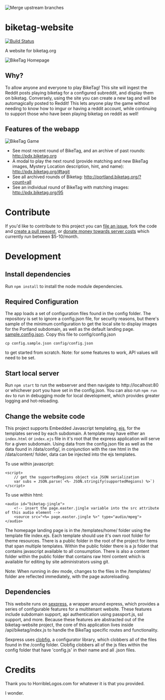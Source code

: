 ![Merge upstream branches](https://github.com/biketagorg/biketag-website/workflows/Merge%20upstream%20branches/badge.svg)

# biketag-website

[![Build Status][travis-image]](https://travis-ci.org/KenEucker/biketag-website)

A website for biketag.org

![BikeTag Homepage](https://i.imgur.com/gVYRQYTm.png)

## Why?

To allow anyone and everyone to play BikeTag! This site will ingest the Reddit posts playing biketag for a configured subreddit, and display them on biketag. Conversely, using the site you can create a new tag and will be automagically posted to Reddit! This lets anyone play the game without needing to know how to imgur or having a reddit account, while continuing to support those who have been playing biketag on reddit as well!

## Features of the webapp

![BikeTag Game](https://i.imgur.com/Vq7mweWm.png)

-   See most recent round of BikeTag, and an archive of past rounds: http://pdx.biketag.org
-   A modal to play the next round (provide matching and new BikeTag images, Mystery Location description, hint, and name): http://pdx.biketag.org/#tagit
-   See all archived rounds of Biketag: http://portland.biketag.org/?count=all
-   See an individual round of BikeTag with matching images: http://pdx.biketag.org/95

# Contribute

If you'd like to contribute to this project you can [file an issue](https://github.com/keneucker/biketag-website/issues), fork the code and [create a pull request](https://github.com/keneucker/biketag-website/pulls), or [donate money towards server costs](https://paypal.me/KenEucker) which currently run between \$5-10/month.

# Development

## Install dependencies

Run `npm install` to install the node module dependencies.

## Required Configuration

The app loads a set of configuration files found in the config folder. The repository is set to ignore a config.json file, for security reasons, but there's sample of the minimum configuration to get the local site to display images for the Portland subdomain, as well as the default landing page. [sample.config.json](config.sample.json). Copy this file to config/config.json

`cp config.sample.json config/config.json`

to get started from scratch. Note: for some features to work, API values will need to be set.

## Start local server

Run `npm start` to run the webserver and then navigate to http://localhost:80 or whichever port you have set in the config.json. You can also run `npm run dev` to run in debugging mode for local development, which provides greater logging and hot-reloading.

## Change the website code

This project supports Embedded Javascript templating, [ejs](https://ejs.co/), for the templates served by each subdomain. A template may have either an `index.html` or `index.ejs` file in it's root that the express application will serve for a given subdomain. Using data from the config.json file as well as the data found in /data/config/, in conjunction with the raw html in the /data/content/ folder, data can be injected into the ejs templates.

To use within javascript:

```
<script>
	// get the supportedRegions object via JSON serialization
	var subs = JSON.parse(`<%- JSON.stringify(supportedRegions) %>`)
</script>
```

To use within html:

```
<audio id="biketag-jingle">
	<!-- insert the page.easter.jingle variable into the src attribute of this audio element -->
	<source src="<%= page.easter.jingle %>" type="audio/mpeg">
</audio>
```

The homepage landing page is in the /templates/home/ folder using the template file index.ejs. Each template should use it's own root folder for theme resources. There is a public folder in the root of the project for items that span multiple templates. Within the public folder there is a js folder that contains javascript available to all consumption. There is also a content folder within the public folder that contains raw html content which is available for editing by site administrators using git.

Note: When running in dev mode, changes to the files in the /templates/ folder are reflected immediately, with the page autoreloading.

## Dependencies

This website runs on [sexpress](https://github.com/KenEucker/sexpress), a wrapper around express, which provides a series of configurable features for a multitenant website. These features include subdomain support, api authentication using passport.js, ssl support, and more. Because these features are abstracted out of the biketag-website project, the core of this application lives inside /api/biketag/index.js to handle the BikeTag specific routes and functionality.

Sexpress uses [clobfig](https://github.com/KenEucker/clobfig), a configurator library, which clobbers all of the files found in the /config folder. Clobfig clobbers all of the js files within the config folder that have 'config.js' in their name and all .json files.

# Credits

Thank you to HorribleLogos.com for whatever it is that you provided.

[paypal-image]: https://raw.githubusercontent.com/stefan-niedermann/paypal-donate-button/master/paypal-donate-button.png
[travis-image]: https://travis-ci.org/KenEucker/biketag-website.svg?branch=master

I wonder.
